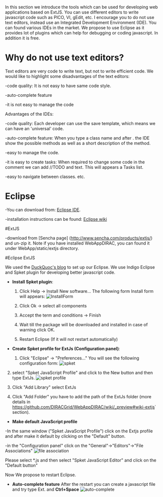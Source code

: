In this section we introduce the tools which can be used for developing web applications based on ExtJS. You can use different editors to write javascript code such as PICO, VI, gEdit, etc. I encourage you to do not use text editors, instead use an Integrated Development Environment (IDE). You can found various IDEs in the market. We propose to use Eclipse as it provides lot of plugins which can help for debugging or coding javascript. In addition it is free.

# Why do not use text editors?

Text editors are very code to write text, but not to write efficient code. We would like to highlight some disadvantages of the text editors:

  -code quality: It is not easy to have same code style.

  -auto-complete feature 

  -it is not easy to manage the code

Advantages of the IDEs:

  -code quality: Each developer can use the save template, which means we can have an 'universal' code.

  -auto-complete feature: When you type a class name and after . the IDE show the possible methods as well as a short description of the method.

  -easy to manage the code.

  -it is easy to create tasks: When required to change some code in the comment we can add //TODO and text. This will appears a Tasks list.

  -easy to navigate between classes. etc.


# Eclipse
-You can download from: [Eclipse IDE](https://www.eclipse.org/‎). 

-installation instructions can be found: [Eclipse wiki](http://wiki.eclipse.org/Eclipse/Installation)

#ExtJS

-download from [Sencha page] (http://www.sencha.com/products/extjs/) and un-zip it. Note if you have installed WebAppDIRAC, you can found it under WebApp/static/extjs directory.

#Eclipse ExtJS

We used the [DuckQuoc's blog](http://ducquoc.wordpress.com/2011/02/16/eclipse-extjs-jquery/) to set up our Eclipse. 
We use Indigo Eclipse and Spket plugin for developing better javascript code. 
* **Install Spket plugin**:
  
   1. Click Help -> Install New software… The following form Install form will appears: 
![InstallForm](https://zmathe.web.cern.ch/zmathe/installform.png)
   
   2. Click Ok -> select all components 
   
   3. Accept the term and conditions -> Finish
   
   4. Wait till the package will be downloaded and installed in case of warning click OK. 
   
   5. Restart Eclipse (If it will not restart automatically)

* **Create Spket profile for ExtJs (Configuration panel)**:

   1. Click "Eclipse" -> "Preferences…" You will see the following configuration form:
    ![spket](https://zmathe.web.cern.ch/zmathe/spket.png)

2. select "Spket JavaScript Profile" and click to the New button and then type ExtJs.
![spket profile](https://zmathe.web.cern.ch/zmathe/spketprofile.png)

3. Click "Add Library" select ExtJs

4. Click "Add Folder" you have to add the path of the ExtJs folder (more details in <https://github.com/DIRACGrid/WebAppDIRAC/wiki/_preview#wiki-extjs>` section).

* **Make default JavaScript profile**

-In the same window ("Spket JavaScript Profile") click on the Extjs profile and after make it default by clicking on the "Default" button. 

-in the "Configuration panel" click on the "General"->"Editors"->"File Associations"
![file association](https://zmathe.web.cern.ch/zmathe/spketfile.png)

Please select *.js and then select "Spket JavaScript Editor" and click on the "Default button"

Now We propose to restart Eclipse.

* **Auto-complete feature**
After the restart you can create a javascript file and try type Ext. and **Ctrl+Space** 
![auto-complete](https://zmathe.web.cern.ch/zmathe/spketauto.png)

